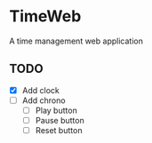 # TimeWeb

A time management web application

## TODO

- [x] Add clock
- [ ] Add chrono
  - [ ] Play button
  - [ ] Pause button
  - [ ] Reset button
